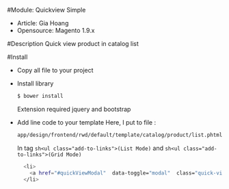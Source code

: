 #Module: Quickview Simple
- Article: Gia Hoang
- Opensource: Magento 1.9.x

#Description
Quick view product in catalog list

#Install
- Copy all file to your project

- Install library
  ```sh
  $ bower install
  ```
  Extension required jquery and bootstrap

- Add line code to your template
  Here, I put to file :
  ```sh
  app/design/frontend/rwd/default/template/catalog/product/list.phtml
  ```
  In tag ```sh<ul class="add-to-links">(List Mode)``` and ```sh<ul class="add-to-links">(Grid Mode)```
  ```sh
    <li>
      <a href="#quickViewModal"  data-toggle="modal"  class="quick-view-link" data-url="<?php echo Mage::getBaseUrl(), 'quickview/quickview/view/id/', $_product->getId() ?>/"><?php echo $this->__('Quick View') ?></a>
    </li>
  ```